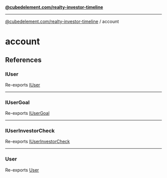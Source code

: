 [**@cubedelement.com/realty-investor-timeline**](../index.md)

---

[@cubedelement.com/realty-investor-timeline](../modules.md) / account

# account

## References

### IUser

Re-exports [IUser](user/interfaces/IUser.md)

---

### IUserGoal

Re-exports [IUserGoal](i-user-goal/interfaces/IUserGoal.md)

---

### IUserInvestorCheck

Re-exports [IUserInvestorCheck](i-user-investor-check/interfaces/IUserInvestorCheck.md)

---

### User

Re-exports [User](user/classes/User.md)
